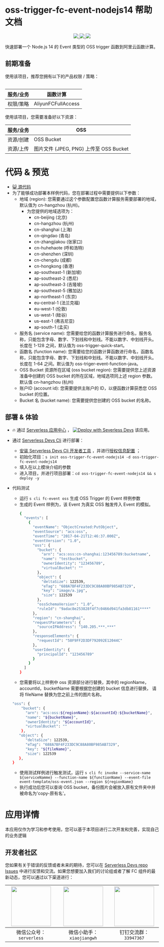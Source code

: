 # oss-trigger-fc-event-nodejs14 帮助文档

<p align="center" class="flex justify-center">
    <a href="https://www.serverless-devs.com" class="ml-1">
    <img src="http://editor.devsapp.cn/icon?package=oss-trigger-fc-event-nodejs14&type=packageType">
  </a>
  <a href="http://www.devsapp.cn/details.html?name=oss-trigger-fc-event-nodejs14" class="ml-1">
    <img src="http://editor.devsapp.cn/icon?package=oss-trigger-fc-event-nodejs14&type=packageVersion">
  </a>
  <a href="http://www.devsapp.cn/details.html?name=oss-trigger-fc-event-nodejs14" class="ml-1">
    <img src="http://editor.devsapp.cn/icon?package=oss-trigger-fc-event-nodejs14&type=packageDownload">
  </a>
</p>

<description>

快速部署一个 Node.js 14 的 Event 类型的 OSS trigger 函数到阿里云函数计算。

</description>

<table>

## 前期准备
使用该项目，推荐您拥有以下的产品权限 / 策略：

| 服务/业务 | 函数计算 |     
| --- |  --- |   
| 权限/策略 | AliyunFCFullAccess |  

使用该项目，您需要准备好以下资源：

| 服务/业务 | OSS                             |     
| --- |---------------------------------|   
| 资源/创建 | OSS Bucket                      |  
| 资源/上传 | 图片文件 (JPEG, PNG) 上传至 OSS Bucket |

</table>

<codepre id="codepre">

# 代码 & 预览

- [ :smiley_cat:  源代码](https://github.com/devsapp/start-fc/blob/main/event-function/oss-trigger-fc-event-nodejs14)
- 为了能够成功部署本样例代码，您在部署过程中需要提供以下参数：
  - 地域 (region): 您需要通过这个参数配置您函数计算服务需要部署的地域，默认值为 cn-hangzhou (杭州)。
    - 为您提供的地域选项为：
      - cn-beijing (北京)
      - cn-hangzhou (杭州)
      - cn-shanghai (上海)
      - cn-qingdao (青岛)
      - cn-zhangjiakou (张家口)
      - cn-huhehaote (呼和浩特)
      - cn-shenzhen (深圳)
      - cn-chengdu (成都)
      - cn-hongkong (香港)
      - ap-southeast-1 (新加坡)
      - ap-southeast-2 (悉尼)
      - ap-southeast-3 (吉隆坡)
      - ap-southeast-5 (雅加达)
      - ap-northeast-1 (东京)
      - eu-central-1 (法兰克福)
      - eu-west-1 (伦敦)
      - us-west-1 (硅谷)
      - us-east-1 (弗吉尼亚)
      - ap-south-1 (孟买)
  - 服务名 (service name): 您需要给您的函数计算服务进行命名，服务名称，只能包含字母、数字、下划线和中划线。不能以数字、中划线开头。长度在 1-128 之间，默认值为 oss-trigger-quick-start。
  - 函数名 (function name): 您需要给您的函数计算函数进行命名，函数名称，只能包含字母、数字、下划线和中划线。不能以数字、中划线开头。长度在 1-64 之间。默认值为 oss-triger-event-function-java。
  - OSS Bucket 资源所在区域 (oss bucket region): 您需要提供您上述资源准备中创建的 OSS bucket 的所在区域，地域选项同上述 region 参数。默认值 cn-hangzhou (杭州)
  - 账户ID (account id): 您需要提供主账户的 ID，以便函数计算获悉您 OSS bucket 的位置。
  - Bucket 名 (bucket name): 您需要提供您创建的 OSS bucket 的名称。

</codepre>

<deploy>

## 部署 & 体验

<appcenter>

-  :fire:  通过 [Serverless 应用中心](https://fcnext.console.aliyun.com/applications/create?template=oss-trigger-fc-event-nodejs14) ，
   [![Deploy with Severless Devs](https://img.alicdn.com/imgextra/i1/O1CN01w5RFbX1v45s8TIXPz_!!6000000006118-55-tps-95-28.svg)](https://fcnext.console.aliyun.com/applications/create?template=oss-trigger-fc-event-nodejs14)  该应用。


- 通过 [Serverless Devs Cli](https://www.serverless-devs.com/serverless-devs/install) 进行部署：
  - [安装 Serverless Devs Cli 开发者工具](https://www.serverless-devs.com/serverless-devs/install) ，并进行[授权信息配置](https://www.serverless-devs.com/fc/config) ；
  - 初始化项目：`s init oss-trigger-fc-event-nodejs14 -d oss-trigger-fc-event-nodejs14`
  - 填入在以上模块介绍的参数
  - 进入项目，并进行项目部署：`cd oss-trigger-fc-event-nodejs14 && s deploy -y`

- 代码测试
  - 运行 `s cli fc-event oss` 生成 OSS Trigger 的 Event 样例参数
  - 生成的 Event 样例为，该 Event 为真实 OSS 触发传入 Event 的模拟。
    ```bash
    {
      "events": [
        {
          "eventName": "ObjectCreated:PutObject",
          "eventSource": "acs:oss",
          "eventTime": "2017-04-21T12:46:37.000Z",
          "eventVersion": "1.0",
          "oss": {
            "bucket": {
              "arn": "acs:oss:cn-shanghai:123456789:bucketname",
              "name": "testbucket",
              "ownerIdentity": "123456789",
              "virtualBucket": ""
            },
            "object": {
              "deltaSize": 122539,
              "eTag": "688A7BF4F233DC9C88A80BF985AB7329",
              "key": "image/a.jpg",
              "size": 122539
            },
            "ossSchemaVersion": "1.0",
            "ruleId": "9adac8e253828f4f7c0466d941fa3db81161****"
          },
          "region": "cn-shanghai",
          "requestParameters": {
            "sourceIPAddress": "140.205.***.***"
          },
          "responseElements": {
            "requestId": "58F9FF2D3DF792092E12044C"
          },
          "userIdentity": {
            "principalId": "123456789"
          }
        }
      ]
    }
    ```
  - 您需要将以上样例中 oss 资源部分进行替换，其中的 regionName，accountId，bucketName 需要根据您创建的 bucket 信息进行替换， 请将 fileName 替换为您之前上传的图片名称。
  ```bash
  "oss": {
      "bucket": {
        "arn": "acs:oss:${regionName}:${accountId}:${bucketName}",
        "name": "${bucketName}",
        "ownerIdentity": "${accountId}",
        "virtualBucket": ""
      },
     "object": {
        "deltaSize": 122539,
        "eTag": "688A7BF4F233DC9C88A80BF985AB7329",
        "key": "${fileName}",
        "size": 122539
     },
  }
  ```
  - 使用测试样例进行触发测试，运行 `s cli fc invoke --service-name ${serviceNamme} --function-name ${functionName} --event-file event-template/oss-event.json --region ${regionName}`
  - 执行成功后您可以查询 OSS bucket，备份图片会被放入原有文件夹中并被命名为'copy-原有名'。

</deploy>

<appdetail id="flushContent">

# 应用详情



本应用仅作为学习和参考使用，您可以基于本项目进行二次开发和完善，实现自己的业务逻辑



</appdetail>

<devgroup>

## 开发者社区

您如果有关于错误的反馈或者未来的期待，您可以在 [Serverless Devs repo Issues](https://github.com/serverless-devs/serverless-devs/issues) 中进行反馈和交流。如果您想要加入我们的讨论组或者了解 FC 组件的最新动态，您可以通过以下渠道进行：

<p align="center">

| <img src="https://serverless-article-picture.oss-cn-hangzhou.aliyuncs.com/1635407298906_20211028074819117230.png" width="130px" > | <img src="https://serverless-article-picture.oss-cn-hangzhou.aliyuncs.com/1635407044136_20211028074404326599.png" width="130px" > | <img src="https://serverless-article-picture.oss-cn-hangzhou.aliyuncs.com/1635407252200_20211028074732517533.png" width="130px" > |
|--- | --- | --- |
| <center>微信公众号：`serverless`</center> | <center>微信小助手：`xiaojiangwh`</center> | <center>钉钉交流群：`33947367`</center> | 

</p>

</devgroup>